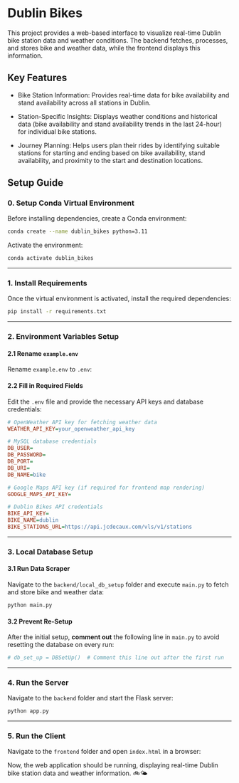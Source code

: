 # Dublin Bikes

This project provides a web-based interface to visualize real-time Dublin bike station data and weather conditions. The backend fetches, processes, and stores bike and weather data, while the frontend displays this information.

## Key Features

- Bike Station Information: Provides real-time data for bike availability and stand availability across all stations in Dublin.

- Station-Specific Insights: Displays weather conditions and historical data (bike availability and stand availability trends in the last 24-hour) for individual bike stations.

- Journey Planning: Helps users plan their rides by identifying suitable stations for starting and ending based on bike availability, stand availability, and proximity to the start and destination locations.

## Setup Guide

### 0. Setup Conda Virtual Environment

Before installing dependencies, create a Conda environment:

```bash
conda create --name dublin_bikes python=3.11
```

Activate the environment:

```bash
conda activate dublin_bikes
```

---

### 1. Install Requirements

Once the virtual environment is activated, install the required dependencies:

```bash
pip install -r requirements.txt
```

---

### 2. Environment Variables Setup

#### 2.1 Rename `example.env`

Rename `example.env` to `.env`:

#### 2.2 Fill in Required Fields

Edit the `.env` file and provide the necessary API keys and database credentials:

```ini
# OpenWeather API key for fetching weather data
WEATHER_API_KEY=your_openweather_api_key

# MySQL database credentials
DB_USER=
DB_PASSWORD=
DB_PORT=
DB_URI=
DB_NAME=bike

# Google Maps API key (if required for frontend map rendering)
GOOGLE_MAPS_API_KEY=

# Dublin Bikes API credentials
BIKE_API_KEY=
BIKE_NAME=dublin
BIKE_STATIONS_URL=https://api.jcdecaux.com/vls/v1/stations
```

---

### 3. Local Database Setup

#### 3.1 Run Data Scraper

Navigate to the `backend/local_db_setup` folder and execute `main.py` to fetch and store bike and weather data:

```bash
python main.py
```

#### 3.2 Prevent Re-Setup

After the initial setup, **comment out** the following line in `main.py` to avoid resetting the database on every run:

```python
# db_set_up = DBSetUp()  # Comment this line out after the first run
```

---

### 4. Run the Server

Navigate to the `backend` folder and start the Flask server:

```bash
python app.py
```

---

### 5. Run the Client

Navigate to the `frontend` folder and open `index.html` in a browser:

Now, the web application should be running, displaying real-time Dublin bike station data and weather information. 🚲🌤️
